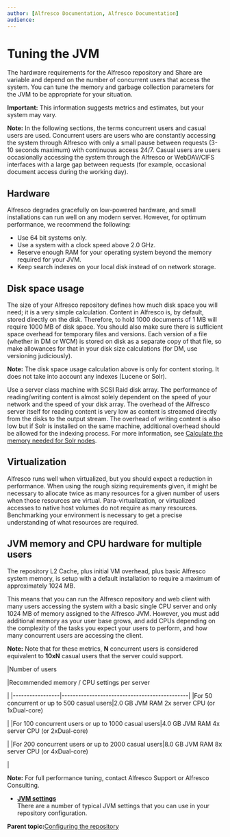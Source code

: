 ```yaml
---
author: [Alfresco Documentation, Alfresco Documentation]
audience: 
---
```


# Tuning the JVM

The hardware requirements for the Alfresco repository and Share are variable and depend on the number of concurrent users that access the system. You can tune the memory and garbage collection parameters for the JVM to be appropriate for your situation.

**Important:** This information suggests metrics and estimates, but your system may vary.

**Note:** In the following sections, the terms concurrent users and casual users are used. Concurrent users are users who are constantly accessing the system through Alfresco with only a small pause between requests \(3-10 seconds maximum\) with continuous access 24/7. Casual users are users occasionally accessing the system through the Alfresco or WebDAV/CIFS interfaces with a large gap between requests \(for example, occasional document access during the working day\).

## Hardware

Alfresco degrades gracefully on low-powered hardware, and small installations can run well on any modern server. However, for optimum performance, we recommend the following:

-   Use 64 bit systems only.
-   Use a system with a clock speed above 2.0 GHz.
-   Reserve enough RAM for your operating system beyond the memory required for your JVM.
-   Keep search indexes on your local disk instead of on network storage.

## Disk space usage

The size of your Alfresco repository defines how much disk space you will need; it is a very simple calculation. Content in Alfresco is, by default, stored directly on the disk. Therefore, to hold 1000 documents of 1 MB will require 1000 MB of disk space. You should also make sure there is sufficient space overhead for temporary files and versions. Each version of a file \(whether in DM or WCM\) is stored on disk as a separate copy of that file, so make allowances for that in your disk size calculations \(for DM, use versioning judiciously\).

**Note:** The disk space usage calculation above is only for content storing. It does not take into account any indexes \(Lucene or Solr\).

Use a server class machine with SCSI Raid disk array. The performance of reading/writing content is almost solely dependent on the speed of your network and the speed of your disk array. The overhead of the Alfresco server itself for reading content is very low as content is streamed directly from the disks to the output stream. The overhead of writing content is also low but if Solr is installed on the same machine, additional overhead should be allowed for the indexing process. For more information, see [Calculate the memory needed for Solr nodes](solrnodes-memory.md).

## Virtualization

Alfresco runs well when virtualized, but you should expect a reduction in performance. When using the rough sizing requirements given, it might be necessary to allocate twice as many resources for a given number of users when those resources are virtual. Para-virtualization, or virtualized accesses to native host volumes do not require as many resources. Benchmarking your environment is necessary to get a precise understanding of what resources are required.

## JVM memory and CPU hardware for multiple users

The repository L2 Cache, plus initial VM overhead, plus basic Alfresco system memory, is setup with a default installation to require a maximum of approximately 1024 MB.

This means that you can run the Alfresco repository and web client with many users accessing the system with a basic single CPU server and only 1024 MB of memory assigned to the Alfresco JVM. However, you must add additional memory as your user base grows, and add CPUs depending on the complexity of the tasks you expect your users to perform, and how many concurrent users are accessing the client.

**Note:** Note that for these metrics, **N** concurrent users is considered equivalent to **10xN** casual users that the server could support.

|Number of users

|Recommended memory / CPU settings per server

|
|-----------------|----------------------------------------------|
|For 50 concurrent or up to 500 casual users|2.0 GB JVM RAM 2x server CPU \(or 1xDual-core\)

|
|For 100 concurrent users or up to 1000 casual users|4.0 GB JVM RAM 4x server CPU \(or 2xDual-core\)

|
|For 200 concurrent users or up to 2000 casual users|8.0 GB JVM RAM 8x server CPU \(or 4xDual-core\)

|

**Note:** For full performance tuning, contact Alfresco Support or Alfresco Consulting.

-   **[JVM settings](../concepts/jvm-settings.md)**  
There are a number of typical JVM settings that you can use in your repository configuration.

**Parent topic:**[Configuring the repository](../concepts/intro-core.md)

